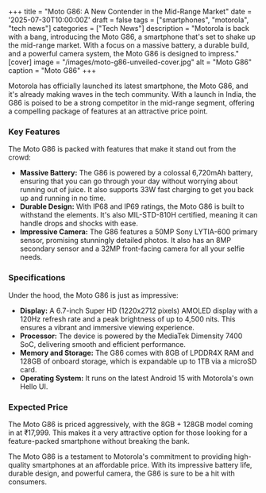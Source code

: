 +++
title = "Moto G86: A New Contender in the Mid-Range Market"
date = '2025-07-30T10:00:00Z'
draft = false
tags = ["smartphones", "motorola", "tech news"]
categories = ["Tech News"]
description = "Motorola is back with a bang, introducing the Moto G86, a smartphone that's set to shake up the mid-range market. With a focus on a massive battery, a durable build, and a powerful camera system, the Moto G86 is designed to impress."
[cover]
  image = "/images/moto-g86-unveiled-cover.jpg"
  alt = "Moto G86"
  caption = "Moto G86"
+++

Motorola has officially launched its latest smartphone, the Moto G86, and it's already making waves in the tech community. With a launch in India, the G86 is poised to be a strong competitor in the mid-range segment, offering a compelling package of features at an attractive price point.

### Key Features

The Moto G86 is packed with features that make it stand out from the crowd:

*   **Massive Battery:** The G86 is powered by a colossal 6,720mAh battery, ensuring that you can go through your day without worrying about running out of juice. It also supports 33W fast charging to get you back up and running in no time.
*   **Durable Design:** With IP68 and IP69 ratings, the Moto G86 is built to withstand the elements. It's also MIL-STD-810H certified, meaning it can handle drops and shocks with ease.
*   **Impressive Camera:** The G86 features a 50MP Sony LYTIA-600 primary sensor, promising stunningly detailed photos. It also has an 8MP secondary sensor and a 32MP front-facing camera for all your selfie needs.

### Specifications

Under the hood, the Moto G86 is just as impressive:

*   **Display:** A 6.7-inch Super HD (1220x2712 pixels) AMOLED display with a 120Hz refresh rate and a peak brightness of up to 4,500 nits. This ensures a vibrant and immersive viewing experience.
*   **Processor:** The device is powered by the MediaTek Dimensity 7400 SoC, delivering smooth and efficient performance.
*   **Memory and Storage:** The G86 comes with 8GB of LPDDR4X RAM and 128GB of onboard storage, which is expandable up to 1TB via a microSD card.
*   **Operating System:** It runs on the latest Android 15 with Motorola's own Hello UI.

### Expected Price

The Moto G86 is priced aggressively, with the 8GB + 128GB model coming in at ₹17,999. This makes it a very attractive option for those looking for a feature-packed smartphone without breaking the bank.

The Moto G86 is a testament to Motorola's commitment to providing high-quality smartphones at an affordable price. With its impressive battery life, durable design, and powerful camera, the G86 is sure to be a hit with consumers.
